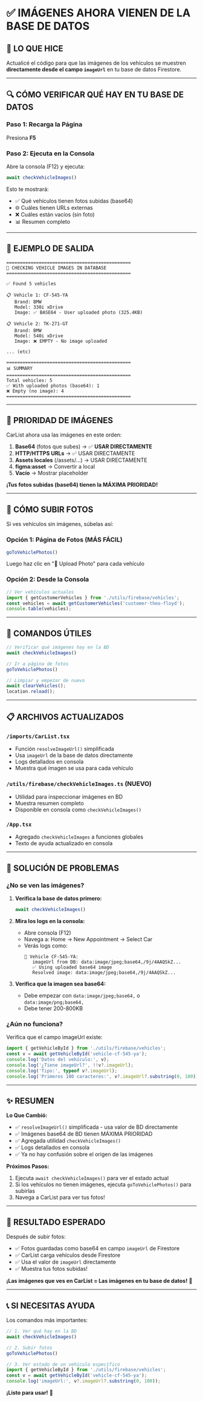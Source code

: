 # ✅ IMÁGENES AHORA VIENEN DE LA BASE DE DATOS

## 🎯 LO QUE HICE

Actualicé el código para que las imágenes de los vehículos se muestren **directamente desde el campo `imageUrl`** en tu base de datos Firestore.

---

## 🔍 CÓMO VERIFICAR QUÉ HAY EN TU BASE DE DATOS

### Paso 1: Recarga la Página

Presiona **F5**

### Paso 2: Ejecuta en la Consola

Abre la consola (F12) y ejecuta:

```javascript
await checkVehicleImages()
```

Esto te mostrará:
- ✅ Qué vehículos tienen fotos subidas (base64)
- 🌐 Cuáles tienen URLs externas
- ❌ Cuáles están vacíos (sin foto)
- 📊 Resumen completo

---

## 📸 EJEMPLO DE SALIDA

```
==============================================
📸 CHECKING VEHICLE IMAGES IN DATABASE
==============================================

✅ Found 5 vehicles

📋 Vehicle 1: CF-545-YA
   Brand: BMW
   Model: 330i xDrive
   Image: ✅ BASE64 - User uploaded photo (325.4KB)

📋 Vehicle 2: TK-271-GT
   Brand: BMW
   Model: 540i xDrive
   Image: ❌ EMPTY - No image uploaded

... (etc)

==============================================
📊 SUMMARY
==============================================
Total vehicles: 5
✅ With uploaded photos (base64): 1
❌ Empty (no image): 4
==============================================
```

---

## 🎯 PRIORIDAD DE IMÁGENES

CarList ahora usa las imágenes en este orden:

1. **Base64** (fotos que subes) → ✅ **USAR DIRECTAMENTE**
2. **HTTP/HTTPS URLs** → ✅ USAR DIRECTAMENTE
3. **Assets locales** (/assets/...) → USAR DIRECTAMENTE
4. **figma:asset** → Convertir a local
5. **Vacío** → Mostrar placeholder

**¡Tus fotos subidas (base64) tienen la MÁXIMA PRIORIDAD!**

---

## 🚀 CÓMO SUBIR FOTOS

Si ves vehículos sin imágenes, súbelas así:

### Opción 1: Página de Fotos (MÁS FÁCIL)

```javascript
goToVehiclePhotos()
```

Luego haz clic en "📸 Upload Photo" para cada vehículo

### Opción 2: Desde la Consola

```javascript
// Ver vehículos actuales
import { getCustomerVehicles } from './utils/firebase/vehicles';
const vehicles = await getCustomerVehicles('customer-theo-floyd');
console.table(vehicles);
```

---

## 🔧 COMANDOS ÚTILES

```javascript
// Verificar qué imágenes hay en la BD
await checkVehicleImages()

// Ir a página de fotos
goToVehiclePhotos()

// Limpiar y empezar de nuevo
await clearVehicles();
location.reload();
```

---

## 📋 ARCHIVOS ACTUALIZADOS

### `/imports/CarList.tsx`
- Función `resolveImageUrl()` simplificada
- Usa `imageUrl` de la base de datos directamente
- Logs detallados en consola
- Muestra qué imagen se usa para cada vehículo

### `/utils/firebase/checkVehicleImages.ts` (NUEVO)
- Utilidad para inspeccionar imágenes en BD
- Muestra resumen completo
- Disponible en consola como `checkVehicleImages()`

### `/App.tsx`
- Agregado `checkVehicleImages` a funciones globales
- Texto de ayuda actualizado en consola

---

## 🐛 SOLUCIÓN DE PROBLEMAS

### ¿No se ven las imágenes?

1. **Verifica la base de datos primero:**
   ```javascript
   await checkVehicleImages()
   ```

2. **Mira los logs en la consola:**
   - Abre consola (F12)
   - Navega a: Home → New Appointment → Select Car
   - Verás logs como:
     ```
     🚗 Vehicle CF-545-YA:
        imageUrl from DB: data:image/jpeg;base64,/9j/4AAQSkZ...
        ✅ Using uploaded base64 image
        Resolved image: data:image/jpeg;base64,/9j/4AAQSkZ...
     ```

3. **Verifica que la imagen sea base64:**
   - Debe empezar con `data:image/jpeg;base64,` o `data:image/png;base64,`
   - Debe tener 200-800KB

### ¿Aún no funciona?

Verifica que el campo imageUrl existe:
```javascript
import { getVehicleById } from './utils/firebase/vehicles';
const v = await getVehicleById('vehicle-cf-545-ya');
console.log('Datos del vehículo:', v);
console.log('¿Tiene imageUrl?', !!v?.imageUrl);
console.log('Tipo:', typeof v?.imageUrl);
console.log('Primeros 100 caracteres:', v?.imageUrl?.substring(0, 100));
```

---

## ✨ RESUMEN

**Lo Que Cambió:**
- ✅ `resolveImageUrl()` simplificada - usa valor de BD directamente
- ✅ Imágenes base64 de BD tienen MÁXIMA PRIORIDAD
- ✅ Agregada utilidad `checkVehicleImages()`
- ✅ Logs detallados en consola
- ✅ Ya no hay confusión sobre el origen de las imágenes

**Próximos Pasos:**
1. Ejecuta `await checkVehicleImages()` para ver el estado actual
2. Si los vehículos no tienen imágenes, ejecuta `goToVehiclePhotos()` para subirlas
3. Navega a CarList para ver tus fotos!

---

## 🎯 RESULTADO ESPERADO

Después de subir fotos:
- ✅ Fotos guardadas como base64 en campo `imageUrl` de Firestore
- ✅ CarList carga vehículos desde Firestore
- ✅ Usa el valor de `imageUrl` directamente
- ✅ Muestra tus fotos subidas!

**¡Las imágenes que ves en CarList = Las imágenes en tu base de datos!** 🎉

---

## 📞 SI NECESITAS AYUDA

Los comandos más importantes:

```javascript
// 1. Ver qué hay en la BD
await checkVehicleImages()

// 2. Subir fotos
goToVehiclePhotos()

// 3. Ver estado de un vehículo específico
import { getVehicleById } from './utils/firebase/vehicles';
const v = await getVehicleById('vehicle-cf-545-ya');
console.log('imageUrl:', v?.imageUrl?.substring(0, 100));
```

**¡Listo para usar!** 🚀

